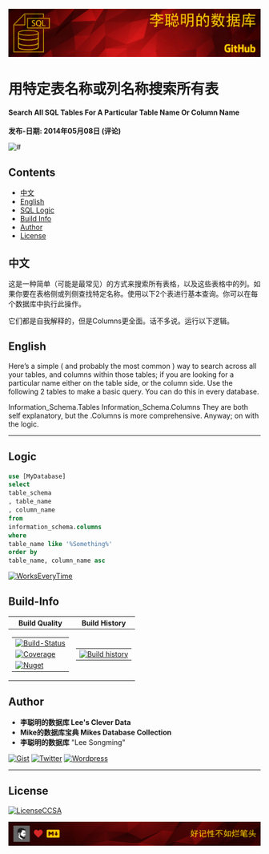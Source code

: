 ![CLEVER DATA GIT REPO](https://raw.githubusercontent.com/LiCongMingDeShujuku/git-resources/master/0-clever-data-github.png "李聪明的数据库")

# 用特定表名称或列名称搜索所有表
#### Search All SQL Tables For A Particular Table Name Or Column Name
**发布-日期: 2014年05月08日 (评论)**

![#](images/##############?raw=true "#")

## Contents

- [中文](#中文)
- [English](#English)
- [SQL Logic](#Logic)
- [Build Info](#Build-Info)
- [Author](#Author)
- [License](#License) 


## 中文
这是一种简单（可能是最常见）的方式来搜索所有表格，以及这些表格中的列。如果你要在表格侧或列侧查找特定名称。使用以下2个表进行基本查询。你可以在每个数据库中执行此操作。

它们都是自我解释的，但是Columns更全面。话不多说。运行以下逻辑。


## English
Here’s a simple ( and probably the most common ) way to search across all your tables, and columns within those tables; if you are looking for a particular name either on the table side, or the column side. Use the following 2 tables to make a basic query. You can do this in every database.

Information_Schema.Tables
Information_Schema.Columns
They are both self explanatory, but the .Columns is more comprehensive. Anyway; on with the logic.


---
## Logic
```SQL
use [MyDatabase]
select
table_schema
, table_name
, column_name
from
information_schema.columns
where
table_name like '%Something%'
order by
table_name, column_name asc


```



[![WorksEveryTime](https://forthebadge.com/images/badges/60-percent-of-the-time-works-every-time.svg)](https://shitday.de/)

## Build-Info

| Build Quality | Build History |
|--|--|
|<table><tr><td>[![Build-Status](https://ci.appveyor.com/api/projects/status/pjxh5g91jpbh7t84?svg?style=flat-square)](#)</td></tr><tr><td>[![Coverage](https://coveralls.io/repos/github/tygerbytes/ResourceFitness/badge.svg?style=flat-square)](#)</td></tr><tr><td>[![Nuget](https://img.shields.io/nuget/v/TW.Resfit.Core.svg?style=flat-square)](#)</td></tr></table>|<table><tr><td>[![Build history](https://buildstats.info/appveyor/chart/tygerbytes/resourcefitness)](#)</td></tr></table>|

## Author

- **李聪明的数据库 Lee's Clever Data**
- **Mike的数据库宝典 Mikes Database Collection**
- **李聪明的数据库** "Lee Songming"

[![Gist](https://img.shields.io/badge/Gist-李聪明的数据库-<COLOR>.svg)](https://gist.github.com/congmingshuju)
[![Twitter](https://img.shields.io/badge/Twitter-mike的数据库宝典-<COLOR>.svg)](https://twitter.com/mikesdatawork?lang=en)
[![Wordpress](https://img.shields.io/badge/Wordpress-mike的数据库宝典-<COLOR>.svg)](https://mikesdatawork.wordpress.com/)

---
## License
[![LicenseCCSA](https://img.shields.io/badge/License-CreativeCommonsSA-<COLOR>.svg)](https://creativecommons.org/share-your-work/licensing-types-examples/)

![Lee Songming](https://raw.githubusercontent.com/LiCongMingDeShujuku/git-resources/master/1-clever-data-github.png "李聪明的数据库")

